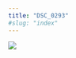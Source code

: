 ```yaml
---
title: "DSC_0293"
#slug: "index"
---
```


[![](/wp-content/2015/05/DSC_0293-300x201.jpg)](/wp-content/2015/05/DSC_0293.jpg)